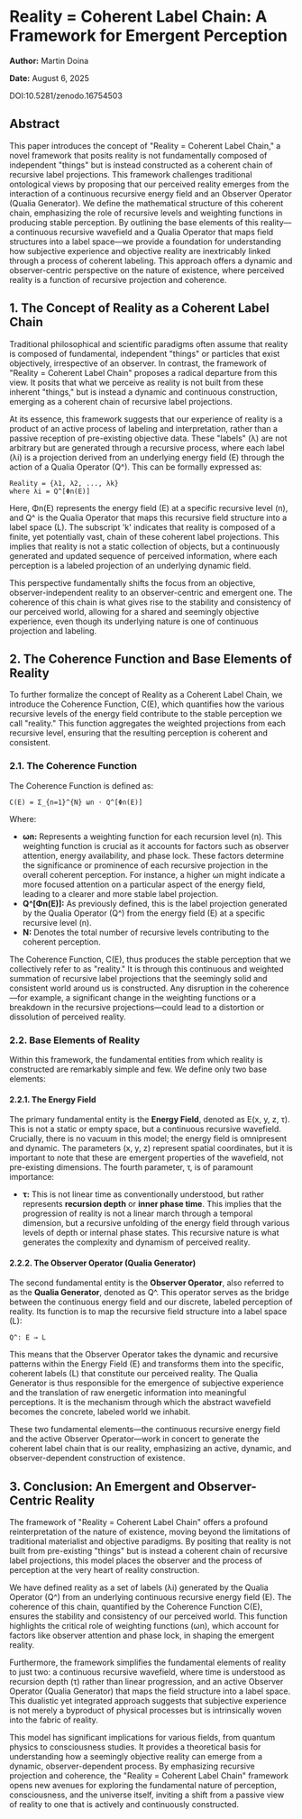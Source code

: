# Reality = Coherent Label Chain: A Framework for Emergent Perception

**Author:** Martin Doina

**Date:** August 6, 2025

DOI:10.5281/zenodo.16754503

## Abstract

This paper introduces the concept of "Reality = Coherent Label Chain," a novel framework that posits reality is not fundamentally composed of independent "things" but is instead constructed as a coherent chain of recursive label projections. This framework challenges traditional ontological views by proposing that our perceived reality emerges from the interaction of a continuous recursive energy field and an Observer Operator (Qualia Generator). We define the mathematical structure of this coherent chain, emphasizing the role of recursive levels and weighting functions in producing stable perception. By outlining the base elements of this reality—a continuous recursive wavefield and a Qualia Operator that maps field structures into a label space—we provide a foundation for understanding how subjective experience and objective reality are inextricably linked through a process of coherent labeling. This approach offers a dynamic and observer-centric perspective on the nature of existence, where perceived reality is a function of recursive projection and coherence.




## 1. The Concept of Reality as a Coherent Label Chain

Traditional philosophical and scientific paradigms often assume that reality is composed of fundamental, independent "things" or particles that exist objectively, irrespective of an observer. In contrast, the framework of "Reality = Coherent Label Chain" proposes a radical departure from this view. It posits that what we perceive as reality is not built from these inherent "things," but is instead a dynamic and continuous construction, emerging as a coherent chain of recursive label projections.

At its essence, this framework suggests that our experience of reality is a product of an active process of labeling and interpretation, rather than a passive reception of pre-existing objective data. These "labels" (λ) are not arbitrary but are generated through a recursive process, where each label (λi) is a projection derived from an underlying energy field (E) through the action of a Qualia Operator (Q^). This can be formally expressed as:

```
Reality = {λ1, λ2, ..., λk}
where λi = Q^[Φn(E)]
```

Here, Φn(E) represents the energy field (E) at a specific recursive level (n), and Q^ is the Qualia Operator that maps this recursive field structure into a label space (L). The subscript 'k' indicates that reality is composed of a finite, yet potentially vast, chain of these coherent label projections. This implies that reality is not a static collection of objects, but a continuously generated and updated sequence of perceived information, where each perception is a labeled projection of an underlying dynamic field.

This perspective fundamentally shifts the focus from an objective, observer-independent reality to an observer-centric and emergent one. The coherence of this chain is what gives rise to the stability and consistency of our perceived world, allowing for a shared and seemingly objective experience, even though its underlying nature is one of continuous projection and labeling.




## 2. The Coherence Function and Base Elements of Reality

To further formalize the concept of Reality as a Coherent Label Chain, we introduce the Coherence Function, C(E), which quantifies how the various recursive levels of the energy field contribute to the stable perception we call "reality." This function aggregates the weighted projections from each recursive level, ensuring that the resulting perception is coherent and consistent.

### 2.1. The Coherence Function

The Coherence Function is defined as:

```
C(E) = Σ_{n=1}^{N} ωn ⋅ Q^[Φn(E)]
```

Where:

*   **ωn:** Represents a weighting function for each recursion level (n). This weighting function is crucial as it accounts for factors such as observer attention, energy availability, and phase lock. These factors determine the significance or prominence of each recursive projection in the overall coherent perception. For instance, a higher ωn might indicate a more focused attention on a particular aspect of the energy field, leading to a clearer and more stable label projection.
*   **Q^[Φn(E)]:** As previously defined, this is the label projection generated by the Qualia Operator (Q^) from the energy field (E) at a specific recursive level (n).
*   **N:** Denotes the total number of recursive levels contributing to the coherent perception.

The Coherence Function, C(E), thus produces the stable perception that we collectively refer to as "reality." It is through this continuous and weighted summation of recursive label projections that the seemingly solid and consistent world around us is constructed. Any disruption in the coherence—for example, a significant change in the weighting functions or a breakdown in the recursive projections—could lead to a distortion or dissolution of perceived reality.

### 2.2. Base Elements of Reality

Within this framework, the fundamental entities from which reality is constructed are remarkably simple and few. We define only two base elements:

#### 2.2.1. The Energy Field

The primary fundamental entity is the **Energy Field**, denoted as E(x, y, z, τ). This is not a static or empty space, but a continuous recursive wavefield. Crucially, there is no vacuum in this model; the energy field is omnipresent and dynamic. The parameters (x, y, z) represent spatial coordinates, but it is important to note that these are emergent properties of the wavefield, not pre-existing dimensions. The fourth parameter, τ, is of paramount importance:

*   **τ:** This is not linear time as conventionally understood, but rather represents **recursion depth** or **inner phase time**. This implies that the progression of reality is not a linear march through a temporal dimension, but a recursive unfolding of the energy field through various levels of depth or internal phase states. This recursive nature is what generates the complexity and dynamism of perceived reality.

#### 2.2.2. The Observer Operator (Qualia Generator)

The second fundamental entity is the **Observer Operator**, also referred to as the **Qualia Generator**, denoted as Q^. This operator serves as the bridge between the continuous energy field and our discrete, labeled perception of reality. Its function is to map the recursive field structure into a label space (L):

```
Q^: E → L
```

This means that the Observer Operator takes the dynamic and recursive patterns within the Energy Field (E) and transforms them into the specific, coherent labels (L) that constitute our perceived reality. The Qualia Generator is thus responsible for the emergence of subjective experience and the translation of raw energetic information into meaningful perceptions. It is the mechanism through which the abstract wavefield becomes the concrete, labeled world we inhabit.

These two fundamental elements—the continuous recursive energy field and the active Observer Operator—work in concert to generate the coherent label chain that is our reality, emphasizing an active, dynamic, and observer-dependent construction of existence.




## 3. Conclusion: An Emergent and Observer-Centric Reality

The framework of "Reality = Coherent Label Chain" offers a profound reinterpretation of the nature of existence, moving beyond the limitations of traditional materialist and objective paradigms. By positing that reality is not built from pre-existing "things" but is instead a coherent chain of recursive label projections, this model places the observer and the process of perception at the very heart of reality construction.

We have defined reality as a set of labels (λi) generated by the Qualia Operator (Q^) from an underlying continuous recursive energy field (E). The coherence of this chain, quantified by the Coherence Function C(E), ensures the stability and consistency of our perceived world. This function highlights the critical role of weighting functions (ωn), which account for factors like observer attention and phase lock, in shaping the emergent reality.

Furthermore, the framework simplifies the fundamental elements of reality to just two: a continuous recursive wavefield, where time is understood as recursion depth (τ) rather than linear progression, and an active Observer Operator (Qualia Generator) that maps the field structure into a label space. This dualistic yet integrated approach suggests that subjective experience is not merely a byproduct of physical processes but is intrinsically woven into the fabric of reality.

This model has significant implications for various fields, from quantum physics to consciousness studies. It provides a theoretical basis for understanding how a seemingly objective reality can emerge from a dynamic, observer-dependent process. By emphasizing recursive projection and coherence, the "Reality = Coherent Label Chain" framework opens new avenues for exploring the fundamental nature of perception, consciousness, and the universe itself, inviting a shift from a passive view of reality to one that is actively and continuously constructed.



